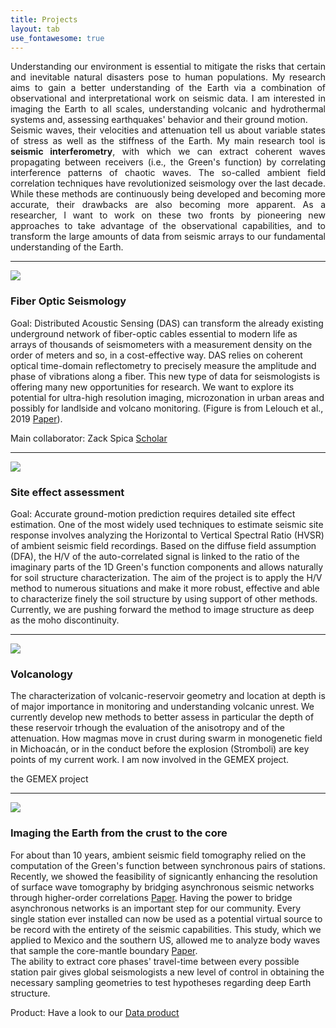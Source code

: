 ```yaml
---
title: Projects
layout: tab
use_fontawesome: true
---
```


<!-- Research -->
<!--<h1 class="section-title">Research</h1>-->
<p style="text-align:justify;">Understanding our environment is essential to mitigate the risks that certain and inevitable natural disasters pose to human populations. My research aims to gain a better understanding of the Earth via a combination of observational and interpretational work on seismic data. I am interested in imaging the Earth to all scales, understanding volcanic and hydrothermal systems and, assessing earthquakes' behavior and their ground motion.<br>
Seismic waves, their velocities and attenuation tell us about variable states of stress as well as the stiffness of the Earth. My main research tool is <b>seismic interferometry</b>, with which we can extract coherent waves propagating between receivers (i.e., the Green's function) by correlating interference patterns of chaotic waves. The so-called ambient field correlation techniques have revolutionized seismology over the last decade. While these methods are continuously being developed and becoming more accurate, their drawbacks are also becoming more apparent. As a researcher, I want to work on these two fronts by pioneering new approaches to take advantage of the observational capabilities, and to transform the large amounts of data from seismic arrays to our fundamental understanding of the Earth.</p>
<hr>



<div class="row content-row">
<div class="col-12 col-sm-4 image-wrapper">
    <img src="{{ site.baseurl }}/images/DAS.png">
</div>
<div class="col-12 col-sm-8">
    <h3>Fiber Optic Seismology</h3>
    <p><span class="bold">Goal:</span> Distributed Acoustic Sensing (DAS) can transform the already existing underground network of fiber-optic cables essential to modern life as arrays of thousands of seismometers  with a measurement density on the order of meters and so, in a cost-effective way. DAS relies on coherent optical time-domain reflectometry to precisely measure the amplitude and phase of vibrations along a fiber. This new type of data for seismologists is offering many new opportunities for research. We want to explore its potential for ultra-high resolution imaging, microzonation in urban areas and possibly for landlside and volcano monitoring. (Figure is from Lelouch et al., 2019 <a href="https://drive.google.com/open?id=1bzbStvLJYwzY00gzEFlIdumZZ4QQ6MH6" target="_blank"><i class="fa fa-file-pdf"></i> Paper</a>).   </p>
  <p><span class="bold">Main collaborator:</span> Zack Spica <a href="https://scholar.google.be/citations?user=OO3GY2YAAAAJ&hl=en" target="_blank" class="btn btn-light"><i class="fab fa-google"></i> Scholar</a></p>
</div>
</div>
<hr>




<div class="row content-row">
<div class="col-12 col-sm-4 image-wrapper">
    <img src="{{ site.baseurl }}/images/hvsr.png">
</div>
<div class="col-12 col-sm-8">
    <h3>Site effect assessment</h3>
    <!--<p class="italic">2017 - Present</p>-->
    <p><span class="bold">Goal:</span> Accurate ground-motion prediction requires detailed site effect estimation. One of the most widely used techniques to estimate seismic site response involves analyzing the Horizontal to Vertical Spectral Ratio (HVSR) of ambient seismic field recordings. Based on the diffuse field assumption (DFA), the H/V of the auto-correlated signal is linked to the ratio of the imaginary parts of the 1D Green's function components and allows naturally for soil structure characterization. The aim of the project is to apply the H/V method to numerous situations and make it more robust, effective and able to characterize finely the soil structure by using support of other methods. Currently, we are pushing forward the method to image structure as deep as the moho discontinuity. </p>
</div>
</div>
<hr>


<div class="row content-row">
<div class="col-12 col-sm-4 image-wrapper">
    <img src="{{ site.baseurl }}/images/Colima.png">
</div>
<div class="col-12 col-sm-8">
    <h3>Volcanology</h3>
    The characterization of volcanic-reservoir geometry and location at depth is of major importance in monitoring and understanding volcanic unrest. We currently develop new methods to better assess in particular the depth of these reservoir trhough the evaluation of the anisotropy and of the attenuation. How magmas move in crust during swarm in monogenetic field in Michoacán, or in the conduct before the explosion (Stromboli) are key points of my current work. I am now involved in the GEMEX project. <p> the GEMEX project <a href="http://www.gemex-h2020.eu/index.php" target="_blank" class="btn btn-light"></a></p>
</div>
</div>
<hr>

<div class="row content-row">
<div class="col-12 col-sm-4">
    <img src="{{ site.baseurl }}/images/tomo.png">
</div>
<div class="col-12 col-sm-8 section">
    <h3>Imaging the Earth from the crust to the core</h3>
    For about than 10 years, ambient seismic field tomography relied on the computation of the Green's function between synchronous pairs of stations. Recently, we showed the feasibility of signicantly enhancing the resolution of surface wave tomography by bridging asynchronous seismic networks through higher-order correlations <a href="https://drive.google.com/open?id=1P9ONXX_xLhuDhQOVRR7jl5vmAkd3-7PH" target="_blank"><i class="fa fa-file-pdf"></i> Paper</a>. Having the power to bridge asynchronous networks is an important step for our community. Every single station ever installed can now be used as a potential virtual source to be record with the entirety of the seismic capabilities. This study, which we applied to Mexico and the southern US, allowed me to analyze body waves that sample the core-mantle boundary <a href="https://drive.google.com/open?id=1_USYAd2T_Me5Xmnpj90jiqB70zHBJKkW" target="_blank"><i class="fa fa-file-pdf"></i> Paper</a>. <br>
    The ability to extract core phases' travel-time between every possible station pair gives global seismologists a new level of control in obtaining the necessary sampling geometries to test hypotheses regarding deep Earth structure.
    <p><span class="bold">Product:</span> Have a look to our <a href="https://zackspica.github.io/researchproducts.html" class="btn btn-light"><i class="fa fa-info-circle"></i> Data product</a>
